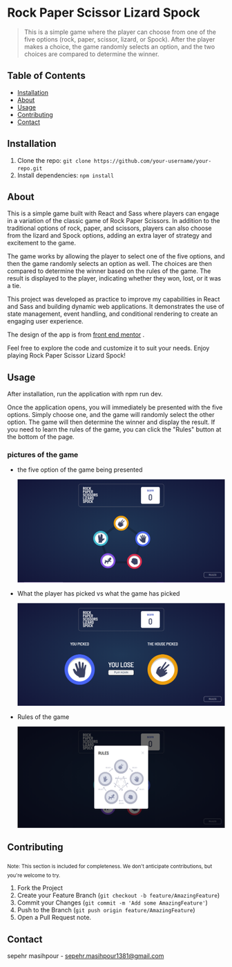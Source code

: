 # Rock Paper Scissor Lizard Spock

> This is a simple game where the player can choose from one of the five options (rock, paper, scissor, lizard, or Spock). After the player makes a choice, the game randomly selects an option, and the two choices are compared to determine the winner.

## Table of Contents

- [Installation](#installation)
- [About](#about)
- [Usage](#usage)
- [Contributing](#contributing)
- [Contact](#contact)

## Installation

1. Clone the repo: `git clone https://github.com/your-username/your-repo.git`
2. Install dependencies: `npm install`

## About

This is a simple game built with React and Sass where players can engage in a variation of the classic game of Rock Paper Scissors. In addition to the traditional options of rock, paper, and scissors, players can also choose from the lizard and Spock options, adding an extra layer of strategy and excitement to the game.

The game works by allowing the player to select one of the five options, and then the game randomly selects an option as well. The choices are then compared to determine the winner based on the rules of the game. The result is displayed to the player, indicating whether they won, lost, or it was a tie.

This project was developed as practice to improve my capabilities in React and Sass and building dynamic web applications. It demonstrates the use of state management, event handling, and conditional rendering to create an engaging user experience.

The design of the app is from [front end mentor](https://www.frontendmentor.io) .

Feel free to explore the code and customize it to suit your needs. Enjoy playing Rock Paper Scissor Lizard Spock!

## Usage

After installation, run the application with npm run dev.

Once the application opens, you will immediately be presented with the five options. Simply choose one, and the game will randomly select the other option. The game will then determine the winner and display the result. If you need to learn the rules of the game, you can click the "Rules" button at the bottom of the page.

### pictures of the game

- the five option of the game being presented

  ![Screenshot](public/openning.png)

- What the player has picked vs what the game has picked

  ![Screenshot](public/compare.PNG)

- Rules of the game

  ![Screenshot](public/Rules.PNG)

## Contributing

<sub>Note: This section is included for completeness. We don't anticipate contributions, but you're welcome to try.</sub>

1. Fork the Project
2. Create your Feature Branch (`git checkout -b feature/AmazingFeature`)
3. Commit your Changes (`git commit -m 'Add some AmazingFeature'`)
4. Push to the Branch (`git push origin feature/AmazingFeature`)
5. Open a Pull Request
   note.

## Contact

sepehr masihpour - sepehr.masihpour1381@gmail.com
